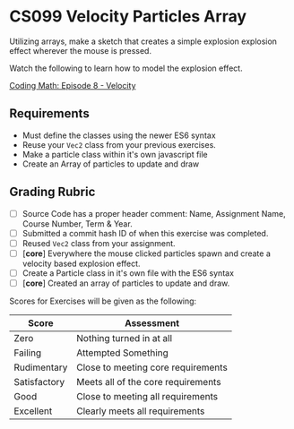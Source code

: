
# CS099 Velocity Particles Array

Utilizing arrays, make a sketch that creates a simple explosion explosion effect wherever the mouse is pressed.

Watch the following to learn how to model the explosion effect.

[Coding Math: Episode 8 - Velocity](https://youtu.be/IpN4NLDpWDY)


## Requirements

- Must define the classes using the newer ES6 syntax
- Reuse your `Vec2` class from your previous exercises.
- Make a particle class within it's own javascript file
- Create an Array of particles to update and draw

## Grading Rubric

- [ ] Source Code has a proper header comment: Name, Assignment Name, Course Number, Term & Year.
- [ ] Submitted a commit hash ID of when this exercise was completed.
- [ ] Reused `Vec2` class from your assignment.
- [ ] [**core**] Everywhere the mouse clicked particles spawn and create a velocity based explosion effect.
- [ ] Create a Particle class in it's own file with the ES6 syntax
- [ ] [**core**] Created an array of particles to update and draw.

Scores for Exercises will be given as the following:

Score        | Assessment
------------ | ----------
Zero         | Nothing turned in at all
Failing      | Attempted Something
Rudimentary  | Close to meeting core requirements
Satisfactory | Meets all of the core requirements
Good         | Close to meeting all requirements
Excellent    | Clearly meets all requirements

